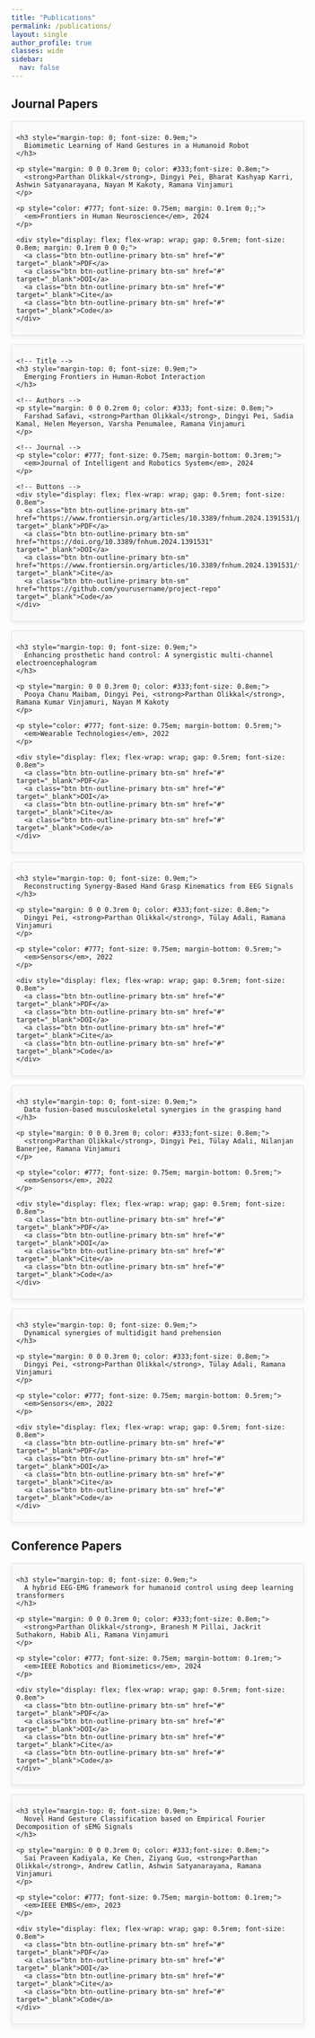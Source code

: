 ```yaml
---
title: "Publications"
permalink: /publications/
layout: single
author_profile: true
classes: wide
sidebar:
  nav: false
---
```


<h2>Journal Papers</h2>

<!-- Tile-style publication block -->
<div style="display: flex; flex-direction: column; gap: 1rem;">
  
  <!-- Publication 1 -->
  <div style="border: 1px solid #e0e0e0; border-radius: 1px; padding: 0.5rem; background: #fafafa; box-shadow: 0 4px 10px rgba(0,0,0,0.06); width: 100%;">
    
    <h3 style="margin-top: 0; font-size: 0.9em;">
      Biomimetic Learning of Hand Gestures in a Humanoid Robot
    </h3>

    <p style="margin: 0 0 0.3rem 0; color: #333;font-size: 0.8em;">
      <strong>Parthan Olikkal</strong>, Dingyi Pei, Bharat Kashyap Karri, Ashwin Satyanarayana, Nayan M Kakoty, Ramana Vinjamuri
    </p>

    <p style="color: #777; font-size: 0.75em; margin: 0.1rem 0;;">
      <em>Frontiers in Human Neuroscience</em>, 2024
    </p>

    <div style="display: flex; flex-wrap: wrap; gap: 0.5rem; font-size: 0.8em; margin: 0.1rem 0 0 0;">
      <a class="btn btn-outline-primary btn-sm" href="#" target="_blank">PDF</a>
      <a class="btn btn-outline-primary btn-sm" href="#" target="_blank">DOI</a>
      <a class="btn btn-outline-primary btn-sm" href="#" target="_blank">Cite</a>
      <a class="btn btn-outline-primary btn-sm" href="#" target="_blank">Code</a>
    </div>
  </div>
  
  <!-- Publication 2 -->
  <div style="border: 1px solid #e0e0e0; border-radius: 1px; padding: 0.5rem; background: #fafafa; box-shadow: 0 4px 10px rgba(0,0,0,0.06); width: 100%;">
    
    <!-- Title -->
    <h3 style="margin-top: 0; font-size: 0.9em;">
      Emerging Frontiers in Human-Robot Interaction
    </h3>

    <!-- Authors -->
    <p style="margin: 0 0 0.2rem 0; color: #333; font-size: 0.8em;">
      Farshad Safavi, <strong>Parthan Olikkal</strong>, Dingyi Pei, Sadia Kamal, Helen Meyerson, Varsha Penumalee, Ramana Vinjamuri
    </p>

    <!-- Journal -->
    <p style="color: #777; font-size: 0.75em; margin-bottom: 0.3rem;">
      <em>Journal of Intelligent and Robotics System</em>, 2024
    </p>

    <!-- Buttons -->
    <div style="display: flex; flex-wrap: wrap; gap: 0.5rem; font-size: 0.8em">
      <a class="btn btn-outline-primary btn-sm" href="https://www.frontiersin.org/articles/10.3389/fnhum.2024.1391531/pdf" target="_blank">PDF</a>
      <a class="btn btn-outline-primary btn-sm" href="https://doi.org/10.3389/fnhum.2024.1391531" target="_blank">DOI</a>
      <a class="btn btn-outline-primary btn-sm" href="https://www.frontiersin.org/articles/10.3389/fnhum.2024.1391531/full#references" target="_blank">Cite</a>
      <a class="btn btn-outline-primary btn-sm" href="https://github.com/yourusername/project-repo" target="_blank">Code</a>
    </div>
  </div>

  <!-- Publication 3 -->
  <div style="border: 1px solid #e0e0e0; border-radius: 3px; padding: 0.5rem; background: #fafafa; box-shadow: 0 4px 10px rgba(0,0,0,0.06); width: 100%;">
    
    <h3 style="margin-top: 0; font-size: 0.9em;">
      Enhancing prosthetic hand control: A synergistic multi-channel electroencephalogram
    </h3>

    <p style="margin: 0 0 0.3rem 0; color: #333;font-size: 0.8em;">
      Pooya Chanu Maibam, Dingyi Pei, <strong>Parthan Olikkal</strong>, Ramana Kumar Vinjamuri, Nayan M Kakoty
    </p>

    <p style="color: #777; font-size: 0.75em; margin-bottom: 0.5rem;">
      <em>Wearable Technologies</em>, 2022
    </p>

    <div style="display: flex; flex-wrap: wrap; gap: 0.5rem; font-size: 0.8em">
      <a class="btn btn-outline-primary btn-sm" href="#" target="_blank">PDF</a>
      <a class="btn btn-outline-primary btn-sm" href="#" target="_blank">DOI</a>
      <a class="btn btn-outline-primary btn-sm" href="#" target="_blank">Cite</a>
      <a class="btn btn-outline-primary btn-sm" href="#" target="_blank">Code</a>
    </div>
  </div>


  <!-- Publication 4 -->
  <div style="border: 1px solid #e0e0e0; border-radius: 3px; padding: 0.5rem; background: #fafafa; box-shadow: 0 4px 10px rgba(0,0,0,0.06); width: 100%;">
    
    <h3 style="margin-top: 0; font-size: 0.9em;">
      Reconstructing Synergy-Based Hand Grasp Kinematics from EEG Signals
    </h3>

    <p style="margin: 0 0 0.3rem 0; color: #333;font-size: 0.8em;">
      Dingyi Pei, <strong>Parthan Olikkal</strong>, Tülay Adali, Ramana Vinjamuri
    </p>

    <p style="color: #777; font-size: 0.75em; margin-bottom: 0.5rem;">
      <em>Sensors</em>, 2022
    </p>

    <div style="display: flex; flex-wrap: wrap; gap: 0.5rem; font-size: 0.8em">
      <a class="btn btn-outline-primary btn-sm" href="#" target="_blank">PDF</a>
      <a class="btn btn-outline-primary btn-sm" href="#" target="_blank">DOI</a>
      <a class="btn btn-outline-primary btn-sm" href="#" target="_blank">Cite</a>
      <a class="btn btn-outline-primary btn-sm" href="#" target="_blank">Code</a>
    </div>
  </div>

  <!-- Publication 5 -->
  <div style="border: 1px solid #e0e0e0; border-radius: 3px; padding: 0.5rem; background: #fafafa; box-shadow: 0 4px 10px rgba(0,0,0,0.06); width: 100%;">
    
    <h3 style="margin-top: 0; font-size: 0.9em;">
      Data fusion-based musculoskeletal synergies in the grasping hand
    </h3>

    <p style="margin: 0 0 0.3rem 0; color: #333;font-size: 0.8em;">
      <strong>Parthan Olikkal</strong>, Dingyi Pei, Tülay Adali, Nilanjan Banerjee, Ramana Vinjamuri
    </p>

    <p style="color: #777; font-size: 0.75em; margin-bottom: 0.5rem;">
      <em>Sensors</em>, 2022
    </p>

    <div style="display: flex; flex-wrap: wrap; gap: 0.5rem; font-size: 0.8em">
      <a class="btn btn-outline-primary btn-sm" href="#" target="_blank">PDF</a>
      <a class="btn btn-outline-primary btn-sm" href="#" target="_blank">DOI</a>
      <a class="btn btn-outline-primary btn-sm" href="#" target="_blank">Cite</a>
      <a class="btn btn-outline-primary btn-sm" href="#" target="_blank">Code</a>
    </div>
  </div>

  <!-- Publication 6 -->
  <div style="border: 1px solid #e0e0e0; border-radius: 3px; padding: 0.5rem; background: #fafafa; box-shadow: 0 4px 10px rgba(0,0,0,0.06); width: 100%;">
    
    <h3 style="margin-top: 0; font-size: 0.9em;">
      Dynamical synergies of multidigit hand prehension
    </h3>

    <p style="margin: 0 0 0.3rem 0; color: #333;font-size: 0.8em;">
      Dingyi Pei, <strong>Parthan Olikkal</strong>, Tülay Adali, Ramana Vinjamuri
    </p>

    <p style="color: #777; font-size: 0.75em; margin-bottom: 0.5rem;">
      <em>Sensors</em>, 2022
    </p>

    <div style="display: flex; flex-wrap: wrap; gap: 0.5rem; font-size: 0.8em">
      <a class="btn btn-outline-primary btn-sm" href="#" target="_blank">PDF</a>
      <a class="btn btn-outline-primary btn-sm" href="#" target="_blank">DOI</a>
      <a class="btn btn-outline-primary btn-sm" href="#" target="_blank">Cite</a>
      <a class="btn btn-outline-primary btn-sm" href="#" target="_blank">Code</a>
    </div>
  </div>

</div>


<h2>Conference Papers</h2>

<!-- Tile-style publication block -->
<div style="display: flex; flex-direction: column; gap: 1rem;">
  
  <!-- Publication 1 -->
  <div style="border: 1px solid #e0e0e0; border-radius: 1px; padding: 0.5rem; background: #fafafa; box-shadow: 0 4px 10px rgba(0,0,0,0.06); width: 100%;">
    
    <h3 style="margin-top: 0; font-size: 0.9em;">
      A hybrid EEG-EMG framework for humanoid control using deep learning transformers
    </h3>

    <p style="margin: 0 0 0.3rem 0; color: #333;font-size: 0.8em;">
      <strong>Parthan Olikkal</strong>, Branesh M Pillai, Jackrit Suthakorn, Habib Ali, Ramana Vinjamuri
    </p>

    <p style="color: #777; font-size: 0.75em; margin-bottom: 0.1rem;">
      <em>IEEE Robotics and Biomimetics</em>, 2024
    </p>

    <div style="display: flex; flex-wrap: wrap; gap: 0.5rem; font-size: 0.8em">
      <a class="btn btn-outline-primary btn-sm" href="#" target="_blank">PDF</a>
      <a class="btn btn-outline-primary btn-sm" href="#" target="_blank">DOI</a>
      <a class="btn btn-outline-primary btn-sm" href="#" target="_blank">Cite</a>
      <a class="btn btn-outline-primary btn-sm" href="#" target="_blank">Code</a>
    </div>
  </div>

  <!-- Publication 2 -->
  <div style="border: 1px solid #e0e0e0; border-radius: 1px; padding: 0.5rem; background: #fafafa; box-shadow: 0 4px 10px rgba(0,0,0,0.06); width: 100%;">
    
    <h3 style="margin-top: 0; font-size: 0.9em;">
      Novel Hand Gesture Classification based on Empirical Fourier Decomposition of sEMG Signals
    </h3>

    <p style="margin: 0 0 0.3rem 0; color: #333;font-size: 0.8em;">
      Sai Praveen Kadiyala, Ke Chen, Ziyang Guo, <strong>Parthan Olikkal</strong>, Andrew Catlin, Ashwin Satyanarayana, Ramana Vinjamuri
    </p>

    <p style="color: #777; font-size: 0.75em; margin-bottom: 0.1rem;">
      <em>IEEE EMBS</em>, 2023
    </p>

    <div style="display: flex; flex-wrap: wrap; gap: 0.5rem; font-size: 0.8em">
      <a class="btn btn-outline-primary btn-sm" href="#" target="_blank">PDF</a>
      <a class="btn btn-outline-primary btn-sm" href="#" target="_blank">DOI</a>
      <a class="btn btn-outline-primary btn-sm" href="#" target="_blank">Cite</a>
      <a class="btn btn-outline-primary btn-sm" href="#" target="_blank">Code</a>
    </div>
  </div>

</div>
